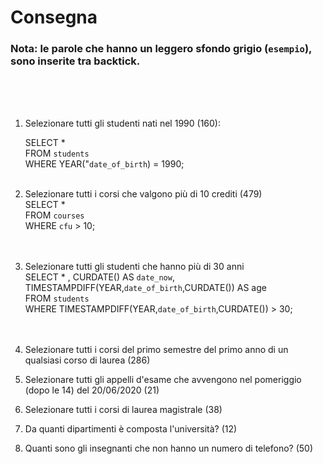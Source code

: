 # Consegna
### Nota: le parole che hanno un leggero sfondo grigio (`esempio`), sono inserite tra backtick. 
<br>
<br>
<br>

1. Selezionare tutti gli studenti nati nel 1990 (160): <br>

    SELECT * <br>
    FROM `students` <br>
    WHERE YEAR("`date_of_birth`) = 1990; 
    <br><br>

2. Selezionare tutti i corsi che valgono più di 10 crediti (479) <br>
    SELECT * <br>
    FROM `courses` <br>
    WHERE `cfu` > 10; <br>
    <br><br>


3. Selezionare tutti gli studenti che hanno più di 30 anni <br>
    SELECT * , CURDATE() AS `date_now`, TIMESTAMPDIFF(YEAR,`date_of_birth`,CURDATE()) AS age <br>
    FROM `students` <br>
    WHERE TIMESTAMPDIFF(YEAR,`date_of_birth`,CURDATE()) > 30; <br>
    <br><br>

4. Selezionare tutti i corsi del primo semestre del primo anno di un qualsiasi corso  di laurea (286) <br>


5. Selezionare tutti gli appelli d'esame che avvengono nel pomeriggio (dopo le 14)  del 20/06/2020 (21) <br>


6. Selezionare tutti i corsi di laurea magistrale (38) <br>


7. Da quanti dipartimenti è composta l'università? (12) <br>


8. Quanti sono gli insegnanti che non hanno un numero di telefono? (50) <br>